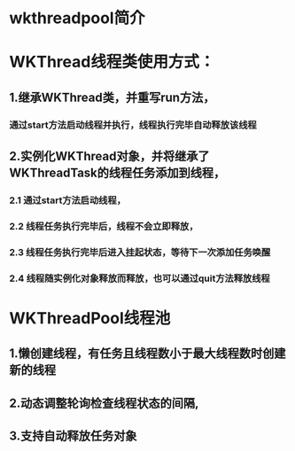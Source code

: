 # wkthreadpool简介
# WKThread线程类使用方式：
## 1.继承WKThread类，并重写run方法，
### 通过start方法启动线程并执行，线程执行完毕自动释放该线程
## 2.实例化WKThread对象，并将继承了WKThreadTask的线程任务添加到线程，
### 2.1 通过start方法启动线程，
### 2.2 线程任务执行完毕后，线程不会立即释放，
### 2.3 线程任务执行完毕后进入挂起状态，等待下一次添加任务唤醒
### 2.4 线程随实例化对象释放而释放，也可以通过quit方法释放线程
    
# WKThreadPool线程池
## 1.懒创建线程，有任务且线程数小于最大线程数时创建新的线程
## 2.动态调整轮询检查线程状态的间隔,
## 3.支持自动释放任务对象
